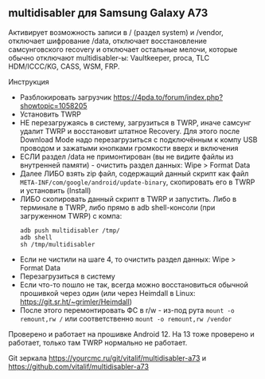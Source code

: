 ## multidisabler для Samsung Galaxy A73

Активирует возможность записи в / (раздел system) и /vendor, отключает шифрование /data, отключает восстановление самсунговского recovery
и отключает остальные мелочи, которые обычно отключают multidisabler-ы: Vaultkeeper, proca, TLC HDM/ICCC/KG, CASS, WSM, FRP.

Инструкция

- Разблокировать загрузчик https://4pda.to/forum/index.php?showtopic=1058205
- Установить TWRP
- НЕ перезагружаясь в систему, загрузиться в TWRP, иначе самсунг удалит TWRP и восстановит штатное Recovery. Для этого после Download Mode надо перезагрузиться с подключённым к компу USB проводом и зажатыми кнопками громкости вверх и включения
- ЕСЛИ раздел /data не примонтирован (вы не видите файлы из внутренней памяти) - очистить раздел данных: Wipe > Format Data
- Далее ЛИБО взять zip файл, содержащий данный скрипт как файл `META-INF/com/google/android/update-binary`, скопировать его в TWRP и установить (Install)
- ЛИБО скопировать данный скрипт в TWRP и запустить. Либо в терминале в TWRP, либо прямо в adb shell-консоли (при загруженном TWRP) с компа:
  ```
  adb push multidisabler /tmp/
  adb shell
  sh /tmp/multidisabler
  ```
- Если не чистили на шаге 4, то очистить раздел данных: Wipe > Format Data
- Перезагрузиться в систему
- Если что-то пошло не так, всегда можно восстановиться обычной прошивкой через один (или через Heimdall в Linux: https://git.sr.ht/~grimler/Heimdall)
- После этого перемонтировать ФС в r/w - из-под рута `mount -o remount,rw /` или соответственно `mount -o remount,rw /vendor`

Проверено и работает на прошивке Android 12. На 13 тоже проверено и работает, только там TWRP нормально не работает.

Git зеркала https://yourcmc.ru/git/vitalif/multidisabler-a73 и https://github.com/vitalif/multidisabler-a73
